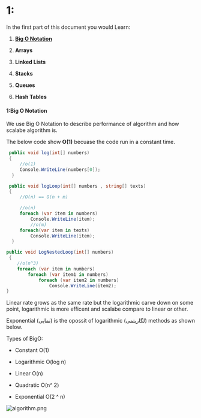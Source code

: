 # 1:

In the first part of this document you would Learn:

1. **[Big O Notation]()**

2. **Arrays**

3. **Linked Lists**

4. **Stacks**

5. **Queues**

6. **Hash Tables**



#### 1:Big O Notation

We use Big O Notation to describe performance of algorithm and how scalabe algorithm is.

The below code show **O(1)** becuase the code run in a constant time.

```csharp
 public void log(int[] numbers)
 {
     //o(1)
     Console.WriteLine(numbers[0]);
  }
```

```csharp
 public void logLoop(int[] numbers , string[] texts)
 {
     //O(n) == O(n + m)

     //o(n)
     foreach (var item in numbers)
         Console.WriteLine(item);
         //o(m)
     foreach(var item in texts)
         Console.WriteLine(item);
  }
```

```csharp
public void LogNestedLoop(int[] numbers)
 {
    //o(n^3)
    foreach (var item in numbers)
        foreach (var item1 in numbers)
            foreach (var item2 in numbers)
                Console.WriteLine(item2);
}
```

Linear rate grows as the same rate but the logarithmic carve down on some point, logarithmic is more efficent and scalabe compare to linear or other.

Exponential (نمایی) is the opossit of logarithmic (لگاریتمی) methods as shown below.

Types of BigO:

- Constant   O(1)

- Logarithmic   O(log n)

- Linear   O(n)

- Quadratic   O(n^ 2)

- Exponential   O(2 ^ n)

![algorithm.png](D:\OneDrive\MarkDown\DSA\algorithm.png)
